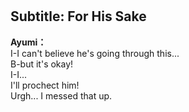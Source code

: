 # 

  
## Subtitle: For His Sake
  
**Ayumi：**  
I-I can't believe he's going through this...  
B-but it's okay!  
I-I...  
I'll prochect him!  
Urgh... I messed that up.  
